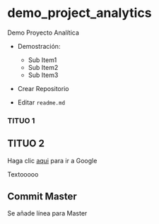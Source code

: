 # demo_project_analytics
Demo Proyecto Analítica

* Demostración:
  - Sub Item1
  - Sub Item2
  - Sub Item3
  
* Crear Repositorio
* Editar `readme.md`

### TITUO 1

## TITUO 2

Haga clic [aqui](http://www.google.com) para ir a Google

Textooooo

## Commit Master
Se añade línea para Master


